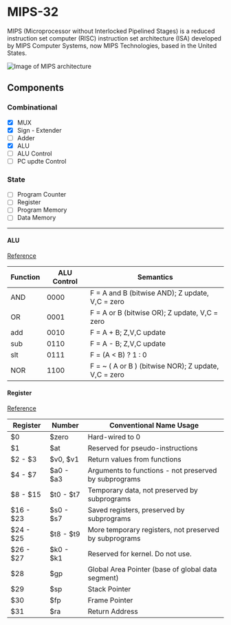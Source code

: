 # MIPS-32

MIPS (Microprocessor without Interlocked Pipelined Stages) is a reduced instruction set computer (RISC) instruction set architecture (ISA) developed by MIPS Computer Systems, now MIPS Technologies, based in the United States.



![Image of MIPS architecture](https://i.imgur.com/6R3Xz.png)

## Components
###   Combinational
- [x] MUX
- [x] Sign - Extender
- [ ] Adder
- [x] ALU
- [ ] ALU Control
- [ ] PC updte Control

 ###  State
- [ ] Program Counter
- [ ] Register
- [ ] Program Memory 
- [ ] Data Memory
------------------------------------------------------------------
#### ALU 
[Reference](http://personal.denison.edu/~bressoud/cs281-s08/homework/MIPSALU.html)

Function | ALU Control | Semantics
---------|-------------|----------------------------------------------------------------
AND      | 0000        |   F = A and B (bitwise AND); Z update, V,C = zero
OR       | 0001	       |   F = A or B (bitwise OR); Z update, V,C = zero
add      | 0010 	      |   F = A + B; Z,V,C update
sub      | 0110	       |   F = A - B; Z,V,C update
slt	     | 0111	       |   F = (A < B) ? 1 : 0
NOR     	| 1100        |   F = ~ ( A or B ) (bitwise NOR); Z update, V,C = zero


#### Register 
[Reference](http://www.cs.uwm.edu/classes/cs315/Bacon/Lecture/HTML/ch05s03.html)


Register   | Number    |	Conventional Name	Usage
-----------| ----------|--------------------------------------------------------
$0	        |$zero      |	Hard-wired to 0
$1	        |$at	       | Reserved for pseudo-instructions
$2 - $3	   |$v0, $v1	  | Return values from functions
$4 - $7	   |$a0 - $a3	 | Arguments to functions - not preserved by subprograms
$8 - $15	  |$t0 - $t7	 | Temporary data, not preserved by subprograms
$16 - $23	 |$s0 - $s7  |	Saved registers, preserved by subprograms
$24 - $25	 |$t8 - $t9  |	More temporary registers, not preserved by subprograms
$26 - $27	 |$k0 - $k1  |	Reserved for kernel. Do not use.
$28	       |$gp	       | Global Area Pointer (base of global data segment)
$29	       |$sp	       | Stack Pointer
$30	       |$fp	       | Frame Pointer
$31	       |$ra	       | Return Address









